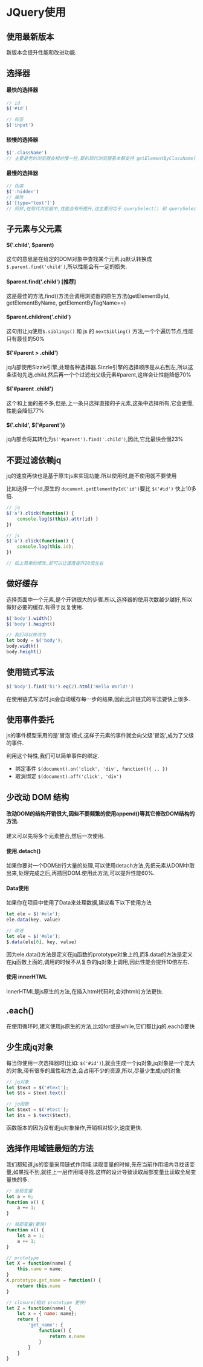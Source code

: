# JQuery使用

## 使用最新版本

新版本会提升性能和改进功能.

## 选择器

#### 最快的选择器

```javascript
// id
$('#id')

// 标签
$('input')
```

#### 较慢的选择器

```javascript
$('.className')
// 主要是老的浏览器会相对慢一些,新的现代浏览器基本都支持 getElementByClassName()
```

#### 最慢的选择器

```javascript
// 伪类
$(':hidden')
// 属性
$('[type="text"]')
// 同样,在现代浏览器中,性能会有所提升,这主要归功于 querySelect() 和 querySelectorAll()
```

## 子元素与父元素

#### $('.child', $parent)

这句的意思是在给定的DOM对象中查找某个元素.jq默认转换成`$.parent.find('child')`,所以性能会有一定的损失.

#### $parent.find('.child') [推荐]

这是最佳的方法,find()方法会调用浏览器的原生方法(getElementById, getElementByName, getElementByTagName==)

#### $parent.children('.child')

这句用让jq使用`$.siblings()` 和 js 的 `nextSibling()` 方法,一个个遍历节点,性能只有最佳的50%

#### $('#parent > .child')

jq内部使用Sizzle引擎,处理各种选择器.Sizzle引擎的选择顺序是从右到左,所以这条语句先选.child,然后再一个个过滤出父级元素#parent,这样会让性能降低70%

#### $('#parent .child')

这个和上面的差不多,但是,上一条只选择直接的子元素,这条中选择所有,它会更慢,性能会降低77%

#### $('.child', $('#parent'))

jq内部会将其转化为`$('#parent').find('.child')`,因此,它比最快会慢23%



## 不要过滤依赖jq

jq的速度再快也是基于原生js来实现功能.所以使用时,能不使用就不要使用

比如选择一个id,原生的 `document.getElementById('id')`要比 `$('#id')` 快上10多倍.

```javascript
// jq
$('a').click(function() {
    console.log($(this).attr(id) )
})

// js
$('a').click(function() {
    console.log(this.id);
})

// 如上简单的修改,却可以让速度提升20倍左右
```

 

## 做好缓存

选择页面中一个元素,是个开销很大的步骤.所以,选择器的使用次数越少越好,所以做好必要的缓存,有得于反复使用.

```javascript
$('body').width()
$('body').height()

// 我们可以修改为
let body = $('body');
body.width()
body.height()
```



## 使用链式写法

```javascript
$('body').find('h1').eq(2).html('Hello World!')
```

在使用链式写法时,jq会自动缓存每一步的结果,因此比非链式的写法要快上很多.



## 使用事件委托

js的事件模型采用的是'冒泡'模式,这样子元素的事件就会向父级'冒泡',成为了父级的事件.

利用这个特性,我们可以简单事件的绑定.

- 绑定事件 `$(document).on('click', 'div', function(){ .. })`
- 取消绑定 `$(document).off('click', 'div')`



## 少改动 DOM 结构

#### 改动DOM的结构开销很大,因些不要频繁的使用append()等其它修改DOM结构的方法.

建义可以先将多个元素整合,然后一次使用.

#### 使用.detach()

如果你要对一个DOM进行大量的处理,可以使用detach方法,先把元素从DOM中取出来,处理完成之后,再插回DOM.使用此方法,可以提升性能60%.

#### Data使用

如果你在项目中使用了Data来处理数据,建议看下以下使用方法

```javascript
let ele = $('#ele');
ele.data(key, value)

// 改进
let ele = $('#ele');
$.data(ele[0], key, value)
```

因为ele.data()方法是定义在jq函数的prototype对象上的,而$.data的方法是定义在jq函数上面的,调用的时候不从复杂的jq对象上调用,因此性能会提升10倍左右.

#### 使用 innerHTML

innerHTML是js原生的方法,在插入html代码时,会对html()方法更快.



## .each()

在使用循环时,建义使用js原生的方法,比如for或是while,它们都比jq的.each()要快



## 少生成jq对象

每当你使用一次选择器时(比如: `$('#id')`),就会生成一个jq对象,jq对象是一个庞大的对象,带有很多的属性和方法,会占用不少的资源,所以,尽量少生成jq的对象

```javascript
// jq对象
let $text = $('#text');
let $ts = $text.text()

// jq函数
let $text = $('#test');
let $ts = $.text($text);
```

函数版本的因为没有走jq对象操作,开销相对较少,速度更快.



## 选择作用域链最短的方法

我们都知道,js的变量采用链式作用域.读取变量的时候,先在当前作用域内寻找该变量,如果找不到,就往上一层作用域寻找.这样的设计导致读取局部变量比读取全局变量快的多.

```javascript
// 全局变量
let a = 0;
function x() {
    a += 1;
}

// 局部变量(更快)
function x() {
    let a = 1;
    a += 1;
}

// prototype
let X = function(name) {
    this.name = name;
}
X.prototype.get_name = function() {
    return this.name
}

// closure(相对 prototype 更快)
let Z = function(name) {
    let x = { name: name};
    return {
        'get_name': {
            function() {
                return x.name
            }
        }
    }
}
```

